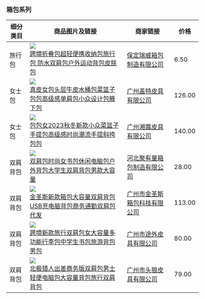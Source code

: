 ### 箱包系列
|细分类目|商品图片及链接|商家链接|价格|
|--|--|--|--|
|旅行包|![](https://cbu01.alicdn.com/img/ibank/O1CN01u8v7jP1NhlOZAmZ8g_!!2353591602-0-cib.200x200.jpg)<br>[跨境折叠包超轻便携收纳包旅行包 防水双肩包户外运动背包皮肤包](https://detail.1688.com/offer/590183688969.html)|[保定瑞威箱包制造有限公司](https://huwaijianfeng1.1688.com)|6.50|
|女士包|![](https://cbu01.alicdn.com/img/ibank/O1CN01sK71nH2EmUvCDe1g2_!!2206692288787-0-cib.200x200.jpg)<br>[真皮女包头层牛皮水桶包菜篮子包包高级感单肩包小众设计包腋下包](https://detail.1688.com/offer/630426443002.html)|[广州盖特皮具有限公司](https://shop7h53121d77196.1688.com)|126.00|
|女士包|![](https://cbu01.alicdn.com/img/ibank/O1CN01csfq3T2GLb6ii7nLC_!!2208280808999-0-cib.200x200.jpg)<br>[包包女2023秋冬新款小众菜篮子手提包高级感时尚潮流手提斜挎包包](https://detail.1688.com/offer/747485127808.html)|[广州湘露皮具有限公司](https://xianglupiju.1688.com)|140.00|
|双肩背包|![](https://cbu01.alicdn.com/img/ibank/21339084617_604889811.200x200.jpg)<br>[双肩包时尚女书包休闲电脑包户外背包大学生双肩背包男款大容量](https://detail.1688.com/offer/618703370826.html)|[河北聚有量箱包制造有限公司](https://xingyun668.1688.com)|28.00|
|双肩背包|![](https://cbu01.alicdn.com/img/ibank/O1CN01z3RQPX1NO4FEwyS4M_!!955051559-0-cib.200x200.jpg)<br>[金圣斯新款箱包大容量双肩背包USB充电脑背包商务通勤双肩包代发](https://detail.1688.com/offer/645319502206.html)|[广州市金圣斯箱包科技有限公司](https://kingsonswork.1688.com)|113.00|
|双肩背包|![](https://cbu01.alicdn.com/img/ibank/O1CN01L8zzi51MhTT2VQeQW_!!3251141466-0-cib.200x200.jpg)<br>[跨境新款旅行双肩包女大容量多功能行李包中学生书包旅游背包男包](https://detail.1688.com/offer/715716379244.html)|[广州市途外皮具有限公司](https://gztuwai.1688.com)|80.00|
|双肩背包|![](https://cbu01.alicdn.com/img/ibank/O1CN01IWyl8A1XgWIUsLABa_!!1885522953-0-cib.200x200.jpg)<br>[北极猎人出差商务版双肩包男士轻便电脑包大容量背包旅行双肩背包](https://detail.1688.com/offer/658995044107.html)|[广州市头狼皮具有限公司](https://bjlr199.1688.com)|79.00|

